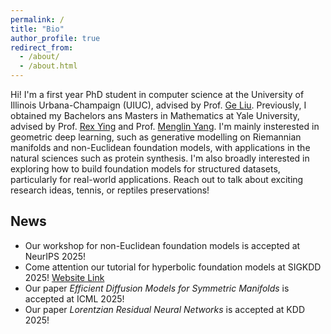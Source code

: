 ```yaml
---
permalink: /
title: "Bio"
author_profile: true
redirect_from: 
  - /about/
  - /about.html
---
```


Hi! I'm a first year PhD student in computer science at the University of Illinois Urbana-Champaign (UIUC), advised by Prof. [Ge Liu](https://www.mit.edu/~geliu/). Previously, I obtained my Bachelors ans Masters in Mathematics at Yale University, advised by Prof. [Rex Ying](https://www.cs.yale.edu/homes/ying-rex/) and Prof. [Menglin Yang](https://facultyprofiles.hkust-gz.edu.cn/faculty-personal-page?id=509). I'm mainly insterested in geometric deep learning, such as generative modelling on Riemannian manifolds and non-Euclidean foundation models, with applications in the natural sciences such as protein synthesis. I'm also broadly interested in exploring how to build foundation models for structured datasets, particularly for real-world applications. Reach out to talk about exciting research ideas, tennis, or reptiles preservations!

News
------
- Our workshop for non-Euclidean foundation models is accepted at NeurIPS 2025!
- Come attention our tutorial for hyperbolic foundation models at SIGKDD 2025! [Website Link](https://hyperboliclearning.github.io/events/kdd2025tutorial) 
- Our paper *Efficient Diffusion Models for Symmetric Manifolds* is accepted at ICML 2025!
- Our paper *Lorentzian Residual Neural Networks* is accepted at KDD 2025!
